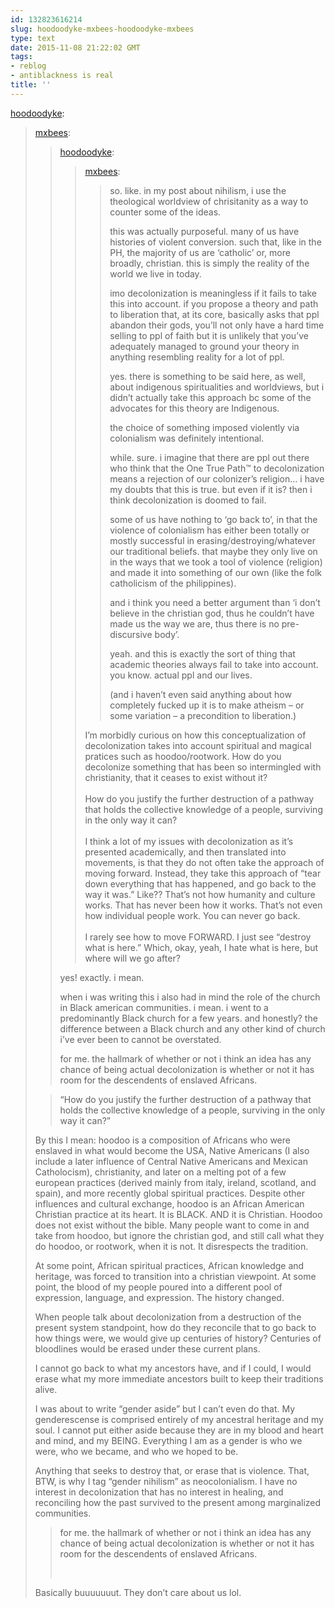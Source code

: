 ```yaml
---
id: 132823616214
slug: hoodoodyke-mxbees-hoodoodyke-mxbees
type: text
date: 2015-11-08 21:22:02 GMT
tags:
- reblog
- antiblackness is real
title: ''
---
```

<p><a class="tumblr_blog" href="http://hoodoodyke.tumblr.com/post/132818391299">hoodoodyke</a>:</p>
<blockquote>
<p><a class="tumblr_blog" href="http://mxbees.tumblr.com/post/132818074149">mxbees</a>:</p>
<blockquote>
<p><a class="tumblr_blog" href="http://hoodoodyke.tumblr.com/post/132817459644">hoodoodyke</a>:</p>
<blockquote>
<p><a class="tumblr_blog" href="http://mxbees.tumblr.com/post/132817047548">mxbees</a>:</p>
<blockquote>
<p>so. like. in my post about nihilism, i use the theological worldview of chrisitanity as a way to counter some of the ideas.</p>

<p>this was actually purposeful. many of us have histories of violent conversion. such that, like in the PH, the majority of us are ‘catholic’ or, more broadly, christian. this is simply the reality of the world we live in today.</p>

<p>imo decolonization is meaningless if it fails to take this into account. if you propose a theory and path to liberation that, at its core, basically asks that ppl abandon their gods, you’ll not only have a hard time selling to ppl of faith but it is unlikely that you’ve adequately managed to ground your theory in anything resembling reality for a lot of ppl.</p>

<p>yes. there is something to be said here, as well, about indigenous spiritualities and worldviews, but i didn’t actually take this approach bc some of the advocates for this theory are Indigenous.</p>

<p>the choice of something imposed violently via colonialism was definitely intentional.</p>

<p>while. sure. i imagine that there are ppl out there who think that the One True Path™ to decolonization means a rejection of our colonizer’s religion… i have my doubts that this is true. but even if it is? then i think decolonization is doomed to fail.</p>

<p>some of us have nothing to ‘go back to’, in that the violence of colonialism has either been totally or mostly successful in erasing/destroying/whatever our traditional beliefs. that maybe they only live on in the ways that we took a tool of violence (religion) and made it into something of our own (like the folk catholicism of the philippines).</p>

<p>and i think you need a better argument than ‘i don’t believe in the christian god, thus he couldn’t have made us the way we are, thus there is no pre-discursive body’.</p>

<p>yeah. and this is exactly the sort of thing that academic theories always fail to take into account. you know. actual ppl and our lives.</p>

<p>(and i haven’t even said anything about how completely fucked up it is to make atheism – or some variation – a precondition to liberation.)</p>
</blockquote>
<p>I’m morbidly curious on how this conceptualization of decolonization takes into account spiritual and magical pratices such as hoodoo/rootwork. How do you decolonize something that has been so intermingled with christianity, that it ceases to exist without it?<br><br>How do you justify the further destruction of a pathway that holds the collective knowledge of a people, surviving in the only way it can?<br><br>I think a lot of my issues with decolonization as it’s presented academically, and then translated into movements, is that they do not often take the approach of moving forward. Instead, they take this approach of “tear down everything that has happened, and go back to the way it was.” Like?? That’s not how humanity and culture works. That has never been how it works. That’s not even how individual people work. You can never go back.<br><br>I rarely see how to move FORWARD. I just see “destroy what is here.” Which, okay, yeah, I hate what is here, but where will we go after?</p>
</blockquote>
<p>yes! exactly. i mean.</p>

<p>when i was writing this i also had in mind the role of the church in Black american communities. i mean. i went to a predominantly Black church for a few years. and honestly? the difference between a Black church and any other kind of church i’ve ever been to cannot be overstated.</p>

<p>for me. the hallmark of whether or not i think an idea has any chance of being actual decolonization is whether or not it has room for the descendents of enslaved Africans.</p>
</blockquote>
<p><blockquote><p>“How do you justify the further destruction of a pathway that holds the collective knowledge of a people, surviving in the only way it can?”</p></blockquote>

<p>By this I mean: hoodoo is a composition of Africans who were enslaved in what would become the USA, Native Americans (I also include a later influence of Central Native Americans and Mexican Catholocism), christianity, and later on a melting pot of a few european practices (derived mainly from italy, ireland, scotland, and spain), and more recently global spiritual practices. Despite other influences and cultural exchange, hoodoo is an African American Christian practice at its heart. It is BLACK. AND it is Christian. Hoodoo does not exist without the bible. Many people want to come in and take from hoodoo, but ignore the christian god, and still call what they do hoodoo, or rootwork, when it is not. It disrespects the tradition.</p>

<p>At some point, African spiritual practices, African knowledge and heritage, was forced to transition into a christian viewpoint. At some point, the blood of my people poured into a different pool of expression, language, and expression. The history changed. </p>

<p>When people talk about decolonization from a destruction of the present system standpoint, how do they reconcile that to go back to how things were, we would give up centuries of history? Centuries of bloodlines would be erased under these current plans. </p>

<p>I cannot go back to what my ancestors have, and if I could, I would erase what my more immediate ancestors built to keep their traditions alive. </p>

<p>I was about to write “gender aside” but I can’t even do that. My genderescense is comprised entirely of my ancestral heritage and my soul. I cannot put either aside because they are in my blood and heart and mind, and my BEING. Everything I am as a gender is who we were, who we became, and who we hoped to be.</p>

<p>Anything that seeks to destroy that, or erase that is violence. That, BTW, is why I tag “gender nihilism” as neocolonialism. I have no interest in decolonization that has no interest in healing, and reconciling how the past survived to the present among marginalized communities. </p>

<blockquote><p>

for me. the hallmark of whether or not i think an idea has any chance of being actual decolonization is whether or not it has room for the descendents of enslaved Africans.

<br></p></blockquote>

<p>Basically buuuuuuut. They don’t care about us lol.</p></p>
</blockquote>

